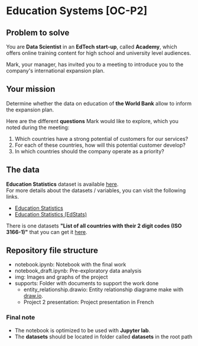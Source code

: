 # Education Systems [OC-P2]

## **Problem to solve**

You are **Data Scientist** in an **EdTech start-up**, called **Academy**, which offers online training content for high school and university level audiences.

Mark, your manager, has invited you to a meeting to introduce you to the company's international expansion plan. 

## **Your mission**

Determine whether the data on education of **the World Bank** allow to inform the expansion plan.

Here are the different **questions** Mark would like to explore, which you noted during the meeting:

1. Which countries have a strong potential of customers for our services?
2. For each of these countries, how will this potential customer develop?
3. In which countries should the company operate as a priority?

## **The data**

**Education Statistics** dataset is available [here](https://s3-eu-west-1.amazonaws.com/static.oc-static.com/prod/courses/files/Parcours_data_scientist/Projet+-+Donn%C3%A9es+%C3%A9ducatives/Projet+Python_Dataset_Edstats_csv.zip).</br>
For more details about the datasets / variables, you can visit the following links.
- [Education Statistics](https://datacatalog.worldbank.org/dataset/education-statistics)
- [Education Statistics (EdStats)](https://datatopics.worldbank.org/education/)

There is one datasets **"List of all countries with their 2 digit codes (ISO 3166-1)"** that you can get it [here](https://datahub.io/core/country-list).

## **Repository file structure**

- notebook.ipynb: Notebook with the final work
- notebook_draft.ipynb: Pre-exploratory data analysis
- img: Images and graphs of the project
- supports: Folder with documents to support the work done
    - entity_relationship.drawio: Entity relationship diagrame make with [draw.io](https://app.diagrams.net/).
    - Project 2 presentation: Project presentation in French

### **Final note**

- The notebook is optimized to be used with **Jupyter lab**.
- The **datasets** should be located in folder called **datasets** in the root path


    